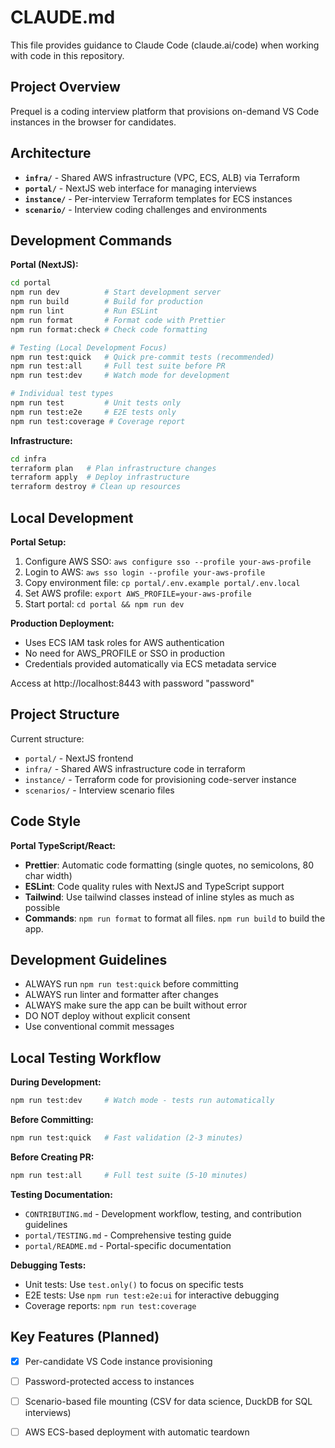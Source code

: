 # CLAUDE.md

This file provides guidance to Claude Code (claude.ai/code) when working with code in this repository.

## Project Overview

Prequel is a coding interview platform that provisions on-demand VS Code instances in the browser for candidates.

## Architecture

- **`infra/`** - Shared AWS infrastructure (VPC, ECS, ALB) via Terraform
- **`portal/`** - NextJS web interface for managing interviews
- **`instance/`** - Per-interview Terraform templates for ECS instances
- **`scenario/`** - Interview coding challenges and environments

## Development Commands

**Portal (NextJS):**

```bash
cd portal
npm run dev          # Start development server
npm run build        # Build for production
npm run lint         # Run ESLint
npm run format       # Format code with Prettier
npm run format:check # Check code formatting

# Testing (Local Development Focus)
npm run test:quick   # Quick pre-commit tests (recommended)
npm run test:all     # Full test suite before PR
npm run test:dev     # Watch mode for development

# Individual test types
npm run test         # Unit tests only
npm run test:e2e     # E2E tests only
npm run test:coverage # Coverage report
```

**Infrastructure:**

```bash
cd infra
terraform plan   # Plan infrastructure changes
terraform apply  # Deploy infrastructure
terraform destroy # Clean up resources
```

## Local Development

**Portal Setup:**

1. Configure AWS SSO: `aws configure sso --profile your-aws-profile`
2. Login to AWS: `aws sso login --profile your-aws-profile`
3. Copy environment file: `cp portal/.env.example portal/.env.local`
4. Set AWS profile: `export AWS_PROFILE=your-aws-profile`
5. Start portal: `cd portal && npm run dev`

**Production Deployment:**

- Uses ECS IAM task roles for AWS authentication
- No need for AWS_PROFILE or SSO in production
- Credentials provided automatically via ECS metadata service

Access at http://localhost:8443 with password "password"

## Project Structure

Current structure:

- `portal/` - NextJS frontend
- `infra/` - Shared AWS infrastructure code in terraform
- `instance/` - Terraform code for provisioning code-server instance
- `scenarios/` - Interview scenario files

## Code Style

**Portal TypeScript/React:**

- **Prettier**: Automatic code formatting (single quotes, no semicolons, 80 char width)
- **ESLint**: Code quality rules with NextJS and TypeScript support
- **Tailwind**: Use tailwind classes instead of inline styles as much as possible
- **Commands**: `npm run format` to format all files. `npm run build` to build the app.

## Development Guidelines

- ALWAYS run `npm run test:quick` before committing
- ALWAYS run linter and formatter after changes
- ALWAYS make sure the app can be built without error
- DO NOT deploy without explicit consent
- Use conventional commit messages

## Local Testing Workflow

**During Development:**
```bash
npm run test:dev     # Watch mode - tests run automatically
```

**Before Committing:**
```bash
npm run test:quick   # Fast validation (2-3 minutes)
```

**Before Creating PR:**
```bash
npm run test:all     # Full test suite (5-10 minutes)
```

**Testing Documentation:**
- `CONTRIBUTING.md` - Development workflow, testing, and contribution guidelines
- `portal/TESTING.md` - Comprehensive testing guide
- `portal/README.md` - Portal-specific documentation

**Debugging Tests:**
- Unit tests: Use `test.only()` to focus on specific tests
- E2E tests: Use `npm run test:e2e:ui` for interactive debugging
- Coverage reports: `npm run test:coverage`

## Key Features (Planned)

- [X] Per-candidate VS Code instance provisioning
- [ ] Password-protected access to instances
- [ ] Scenario-based file mounting (CSV for data science, DuckDB for SQL interviews)
- [ ] AWS ECS-based deployment with automatic teardown

